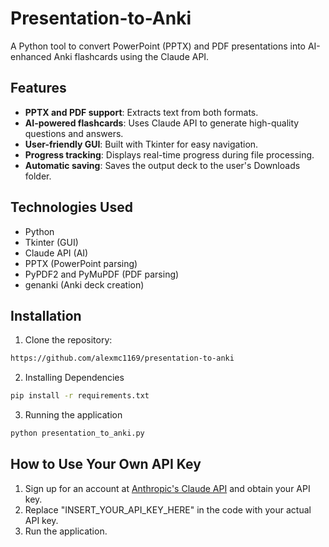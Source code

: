 # Presentation-to-Anki

A Python tool to convert PowerPoint (PPTX) and PDF presentations into AI-enhanced Anki flashcards using the Claude API.

## Features
- **PPTX and PDF support**: Extracts text from both formats.
- **AI-powered flashcards**: Uses Claude API to generate high-quality questions and answers.
- **User-friendly GUI**: Built with Tkinter for easy navigation.
- **Progress tracking**: Displays real-time progress during file processing.
- **Automatic saving**: Saves the output deck to the user's Downloads folder.

## Technologies Used
- Python
- Tkinter (GUI)
- Claude API (AI)
- PPTX (PowerPoint parsing)
- PyPDF2 and PyMuPDF (PDF parsing)
- genanki (Anki deck creation)

## Installation
1. Clone the repository:
```bash
https://github.com/alexmc1169/presentation-to-anki
```
2. Installing Dependencies
```bash
pip install -r requirements.txt
```
3. Running the application
```bash 
python presentation_to_anki.py
```
## How to Use Your Own API Key
1. Sign up for an account at [Anthropic's Claude API](https://www.anthropic.com/) and obtain your API key.
2. Replace "INSERT_YOUR_API_KEY_HERE" in the code with your actual API key.
3. Run the application.
